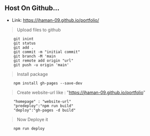 ## Host On Github...
- Link: https://jhaman-09.github.io/portfolio/

> Upload files to github

        git inint
        git status
        git add .
        git commit -m "initial commit"
        git branch -M 'main
        git remote add origin "url"
        git push -u origin 'main'

> Install package

        npm install gh-pages --save-dev 

> Create website-url like : "https://jhaman-09.github.io/portfolio"

        "homepage" : "website-url"                         
        "predeploy":"npm run build"
        "deploy":"gh-pages -d build"

> Now Deploye it

        npm run deploy